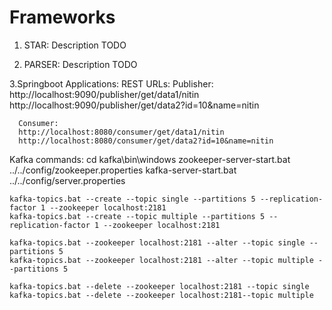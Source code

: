 # Frameworks
1. STAR: Description TODO

2. PARSER: Description TODO

3.Springboot Applications:
    REST URLs:
      Publisher:
      http://localhost:9090/publisher/get/data1/nitin
      http://localhost:9090/publisher/get/data2?id=10&name=nitin

      Consumer:
      http://localhost:8080/consumer/get/data1/nitin
      http://localhost:8080/consumer/get/data2?id=10&name=nitin
  
  Kafka commands:
    cd kafka\bin\windows
    zookeeper-server-start.bat ../../config/zookeeper.properties
    kafka-server-start.bat ../../config/server.properties

    kafka-topics.bat --create --topic single --partitions 5 --replication-factor 1 --zookeeper localhost:2181
    kafka-topics.bat --create --topic multiple --partitions 5 --replication-factor 1 --zookeeper localhost:2181

    kafka-topics.bat --zookeeper localhost:2181 --alter --topic single --partitions 5
    kafka-topics.bat --zookeeper localhost:2181 --alter --topic multiple --partitions 5

    kafka-topics.bat --delete --zookeeper localhost:2181 --topic single
    kafka-topics.bat --delete --zookeeper localhost:2181--topic multiple
